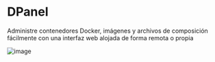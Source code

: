 # DPanel 

Administre contenedores Docker, imágenes y archivos de composición fácilmente con una interfaz web alojada de forma remota o propia

![image](https://github.com/user-attachments/assets/88751741-3e71-4e65-b454-e317f65a34cd)
